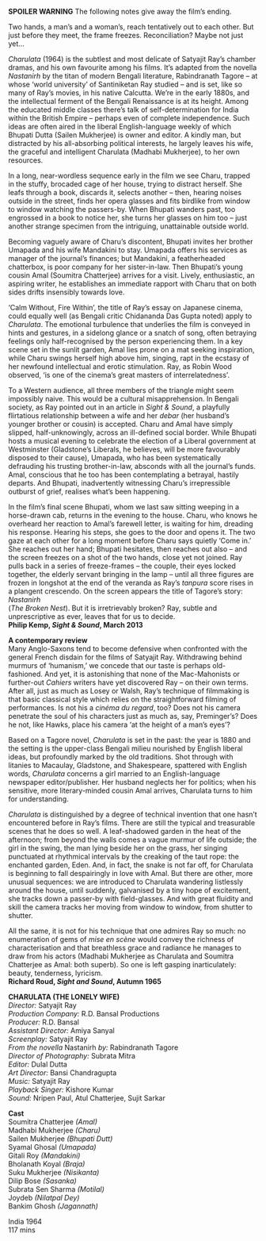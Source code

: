 
**SPOILER WARNING** The following notes give away the film’s ending.

Two hands, a man’s and a woman’s, reach tentatively out to each other. But just before they meet, the frame freezes. Reconciliation? Maybe not just yet…

_Charulata_ (1964) is the subtlest and most delicate of Satyajit Ray’s chamber dramas, and his own favourite among his films. It’s adapted from the novella _Nastanirh_ by the titan of modern Bengali literature, Rabindranath Tagore – at whose ‘world university’ of Santiniketan Ray studied – and is set, like so many of Ray’s movies, in his native Calcutta. We’re in the early 1880s, and the intellectual ferment of the Bengali Renaissance is at its height. Among the educated middle classes there’s talk of self-determination for India within the British Empire – perhaps even of complete independence. Such ideas are often aired in the liberal English-language weekly of which Bhupati Dutta (Sailen Mukherjee) is owner and editor. A kindly man, but distracted by his all-absorbing political interests, he largely leaves his wife, the graceful and intelligent Charulata (Madhabi Mukherjee), to her own resources.

In a long, near-wordless sequence early in the film we see Charu, trapped in the stuffy, brocaded cage of her house, trying to distract herself. She leafs through a book, discards it, selects another – then, hearing noises outside in the street, finds her opera glasses and fits birdlike from window to window watching the passers-by. When Bhupati wanders past, too engrossed in a book to notice her, she turns her glasses on him too – just another strange specimen from the intriguing, unattainable outside world.

Becoming vaguely aware of Charu’s discontent, Bhupati invites her brother Umapada and his wife Mandakini to stay. Umapada offers his services as manager of the journal’s finances; but Mandakini, a featherheaded chatterbox, is poor company for her sister-in-law. Then Bhupati’s young cousin Amal (Soumitra Chatterjee) arrives for a visit. Lively, enthusiastic, an aspiring writer, he establishes an immediate rapport with Charu that on both sides drifts insensibly towards love.

‘Calm Without, Fire Within’, the title of Ray’s essay on Japanese cinema, could equally well (as Bengali critic Chidananda Das Gupta noted) apply to _Charulata_. The emotional turbulence that underlies the film is conveyed in hints and gestures, in a sidelong glance or a snatch of song, often betraying feelings only half-recognised by the person experiencing them. In a key scene set in the sunlit garden, Amal lies prone on a mat seeking inspiration, while Charu swings herself high above him, singing, rapt in the ecstasy of her newfound intellectual and erotic stimulation. Ray, as Robin Wood observed, ‘is one of the cinema’s great masters of interrelatedness’.

To a Western audience, all three members of the triangle might seem impossibly naive. This would be a cultural misapprehension. In Bengali society, as Ray pointed out in an article in _Sight & Sound_, a playfully flirtatious relationship between a wife and her _debar_ (her husband’s younger brother or cousin) is accepted. Charu and Amal have simply slipped, half-unknowingly, across an ill-defined social border. While Bhupati hosts a musical evening to celebrate the election of a Liberal government at Westminster (Gladstone’s Liberals, he believes, will be more favourably disposed to their cause), Umapada, who has been systematically defrauding his trusting brother-in-law, absconds with all the journal’s funds. Amal, conscious that he too has been contemplating a betrayal, hastily departs. And Bhupati, inadvertently witnessing Charu’s irrepressible outburst of grief, realises what’s been happening.

In the film’s final scene Bhupati, whom we last saw sitting weeping in a horse-drawn cab, returns in the evening to the house. Charu, who knows he overheard her reaction to Amal’s farewell letter, is waiting for him, dreading his response. Hearing his steps, she goes to the door and opens it. The two gaze at each other for a long moment before Charu says quietly ‘Come in.’ She reaches out her hand; Bhupati hesitates, then reaches out also – and the screen freezes on a shot of the two hands, close yet not joined. Ray pulls back in a series of freeze-frames – the couple, their eyes locked together, the elderly servant bringing in the lamp – until all three figures are frozen in longshot at the end of the veranda as Ray’s _tanpura_ score rises in a plangent crescendo. On the screen appears the title of Tagore’s story: _Nastanirh_  
(_The Broken Nest_). But it is irretrievably broken? Ray, subtle and unprescriptive as ever, leaves that for us to decide.  
**Philip Kemp, _Sight & Sound_, March 2013**  

**A contemporary review**  
Many Anglo-Saxons tend to become defensive when confronted with the general French disdain for the films of Satyajit Ray. Withdrawing behind murmurs of ‘humanism,’ we concede that our taste is perhaps old-fashioned. And yet, it is astonishing that none of the Mac-Mahonists or further-out _Cahiers_ writers have yet discovered Ray – on their own terms. After all, just as much as Losey or Walsh, Ray’s technique of filmmaking is that basic classical style which relies on the straightforward filming of performances. Is not his a _cinéma du regard_, too? Does not his camera penetrate the soul of his characters just as much as, say, Preminger’s? Does he not, like Hawks, place his camera ‘at the height of a man’s eyes’?

Based on a Tagore novel, _Charulata_ is set in the past: the year is 1880 and the setting is the upper-class Bengali milieu nourished by English liberal ideas, but profoundly marked by the old traditions. Shot through with litanies to Macaulay, Gladstone, and Shakespeare, spattered with English words, _Charulata_ concerns a girl married to an English-language newspaper editor/publisher. Her husband neglects her for politics; when his sensitive, more literary-minded cousin Amal arrives, Charulata turns to him for understanding.

_Charulata_ is distinguished by a degree of technical invention that one hasn’t encountered before in Ray’s films. There are still the typical and treasurable scenes that he does so well. A leaf-shadowed garden in the heat of the afternoon; from beyond the walls comes a vague murmur of life outside; the girl in the swing, the man lying beside her on the grass, her singing punctuated at rhythmical intervals by the creaking of the taut rope: the enchanted garden, Eden. And, in fact, the snake is not far off, for Charulata is beginning to fall despairingly in love with Amal. But there are other, more unusual sequences: we are introduced to Charulata wandering listlessly around the house, until suddenly, galvanised by a tiny hope of excitement, she tracks down a passer-by with field-glasses. And with great fluidity and skill the camera tracks her moving from window to window, from shutter to shutter.

All the same, it is not for his technique that one admires Ray so much: no enumeration of gems of _mise en scène_ would convey the richness of characterisation and that breathless grace and radiance he manages to draw from his actors (Madhabi Mukherjee as Charulata and Soumitra Chatterjee as Amal: both superb). So one is left gasping inarticulately: beauty, tenderness, lyricism.  
**Richard Roud, _Sight and Sound_, Autumn 1965**  

**CHARULATA (THE LONELY WIFE)**  
_Director:_ Satyajit Ray  
_Production Company:_ R.D. Bansal Productions  
_Producer:_ R.D. Bansal  
_Assistant Director:_ Amiya Sanyal  
_Screenplay:_ Satyajit Ray  
_From the novella_ Nastanirh _by:_ Rabindranath Tagore  
_Director of Photography:_ Subrata Mitra  
_Editor:_ Dulal Dutta  
_Art Director:_ Bansi Chandragupta  
_Music:_ Satyajit Ray  
_Playback Singer:_ Kishore Kumar  
_Sound:_ Nripen Paul, Atul Chatterjee, Sujit Sarkar  

**Cast**  
Soumitra Chatterjee _(Amal)_  
Madhabi Mukherjee _(Charu)_  
Sailen Mukherjee _(Bhupati Dutt)_  
Syamal Ghosal _(Umapada)_  
Gitali Roy _(Mandakini)_  
Bholanath Koyal _(Braja)_  
Suku Mukherjee _(Nisikanta)_  
Dilip Bose _(Sasanka)_  
Subrata Sen Sharma _(Motilal)_  
Joydeb _(Nilatpal Dey)_  
Bankim Ghosh _(Jagannath)_  

  
India 1964  
117 mins  
<!--stackedit_data:
eyJoaXN0b3J5IjpbLTIwMzE4MDQ3ODQsNzMwOTk4MTE2XX0=
-->
